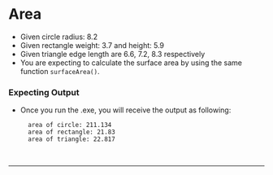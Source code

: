 # Area

- Given circle radius: 8.2
- Given rectangle weight: 3.7 and height: 5.9
- Given triangle edge length are  6.6, 7.2, 8.3 respectively
- You are expecting to calculate the surface area by using the same function `surfaceArea()`.
  
### Expecting Output

- Once you run the .exe, you will receive the output as following:

        area of circle: 211.134
        area of rectangle: 21.83
        area of triangle: 22.817
    <br/>

---
